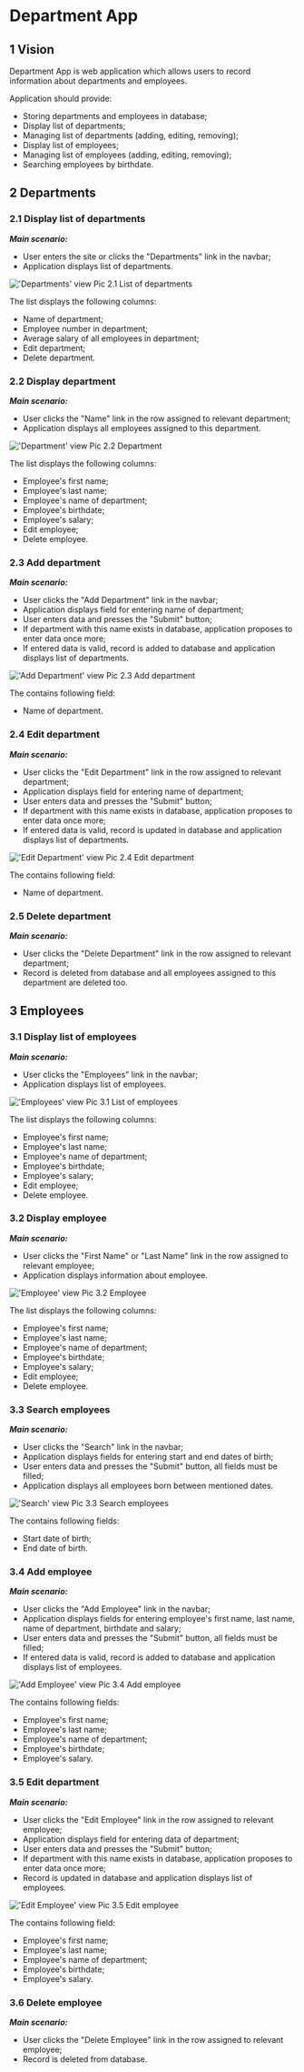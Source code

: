 # Department App

## 1 Vision

Department App is web application which allows users to record information about departments and employees.

Application should provide:
- Storing departments and employees in database;
- Display list of departments;
- Managing list of departments (adding, editing, removing);
- Display list of employees;
- Managing list of employees (adding, editing, removing);
- Searching employees by birthdate.

## 2 Departments
### 2.1 Display list of departments

***Main scenario:***

- User enters the site or clicks the "Departments" link in the navbar;
- Application displays list of departments.

!['Departments' view](mockups/departments.png)
Pic 2.1 List of departments

The list displays the following columns:
- Name of department;
- Employee number in department;
- Average salary of all employees in department;
- Edit department;
- Delete department.

### 2.2 Display department

***Main scenario:***

- User clicks the "Name" link in the row assigned to relevant department;
- Application displays all employees assigned to this department.

!['Department' view](mockups/department.png)
Pic 2.2 Department

The list displays the following columns:
- Employee's first name;
- Employee's last name;
- Employee's name of department;
- Employee's birthdate;
- Employee's salary;
- Edit employee;
- Delete employee.

### 2.3 Add department

***Main scenario:***

- User clicks the "Add Department" link in the navbar;
- Application displays field for entering name of department;
- User enters data and presses the "Submit" button;
- If department with this name exists in database, application proposes to enter data once more;
- If entered data is valid, record is added to database and application displays list of departments.

!['Add Department' view](mockups/add_department.png)
Pic 2.3 Add department

The contains following field:
- Name of department.

### 2.4 Edit department

***Main scenario:***

- User clicks the "Edit Department" link in the row assigned to relevant department;
- Application displays field for entering name of department;
- User enters data and presses the "Submit" button;
- If department with this name exists in database, application proposes to enter data once more;
- If entered data is valid, record is updated in database and application displays list of departments.

!['Edit Department' view](mockups/edit_department.png)
Pic 2.4 Edit department

The contains following field:
- Name of department.

### 2.5 Delete department

***Main scenario:***

- User clicks the "Delete Department" link in the row assigned to relevant department;
- Record is deleted from database and all employees assigned to this department are deleted too.

## 3 Employees
### 3.1 Display list of employees

***Main scenario:***

- User clicks the "Employees" link in the navbar;
- Application displays list of employees.

!['Employees' view](mockups/employees.png)
Pic 3.1 List of employees

The list displays the following columns:
- Employee's first name;
- Employee's last name;
- Employee's name of department;
- Employee's birthdate;
- Employee's salary;
- Edit employee;
- Delete employee.

### 3.2 Display employee

***Main scenario:***

- User clicks the "First Name" or "Last Name" link in the row assigned to relevant employee;
- Application displays information about employee.

!['Employee' view](mockups/employee.png)
Pic 3.2 Employee

The list displays the following columns:
- Employee's first name;
- Employee's last name;
- Employee's name of department;
- Employee's birthdate;
- Employee's salary;
- Edit employee;
- Delete employee.

### 3.3 Search employees

***Main scenario:***

- User clicks the "Search" link in the navbar;
- Application displays fields for entering start and end dates of birth;
- User enters data and presses the "Submit" button, all fields must be filled;
- Application displays all employees born between mentioned dates.

!['Search' view](mockups/search.png)
Pic 3.3 Search employees

The contains following fields:
- Start date of birth;
- End date of birth.

### 3.4 Add employee

***Main scenario:***

- User clicks the "Add Employee" link in the navbar;
- Application displays fields for entering employee's first name, last name, name of department, birthdate and salary;
- User enters data and presses the "Submit" button, all fields must be filled;
- If entered data is valid, record is added to database and application displays list of employees.

!['Add Employee' view](mockups/add_employee.png)
Pic 3.4 Add employee

The contains following fields:
- Employee's first name;
- Employee's last name;
- Employee's name of department;
- Employee's birthdate;
- Employee's salary.

### 3.5 Edit department

***Main scenario:***

- User clicks the "Edit Employee" link in the row assigned to relevant employee;
- Application displays field for entering data of department;
- User enters data and presses the "Submit" button;
- If department with this name exists in database, application proposes to enter data once more;
- Record is updated in database and application displays list of employees.

!['Edit Employee' view](mockups/edit_employee.png)
Pic 3.5 Edit employee

The contains following field:
- Employee's first name;
- Employee's last name;
- Employee's name of department;
- Employee's birthdate;
- Employee's salary.

### 3.6 Delete employee

***Main scenario:***

- User clicks the "Delete Employee" link in the row assigned to relevant employee;
- Record is deleted from database.
